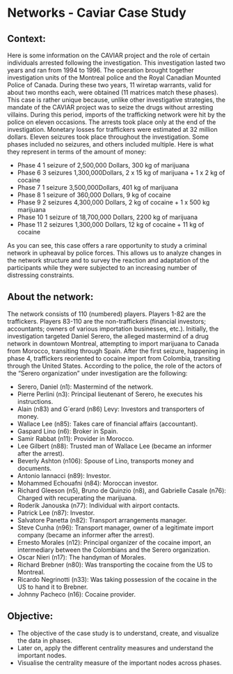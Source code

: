 # Networks - Caviar Case Study


## Context:

Here is some information on the CAVIAR project and the role of certain individuals arrested following the investigation. This investigation lasted two years and ran from 1994 to 1996. The operation brought together investigation units of the Montreal police and the Royal Canadian Mounted Police of Canada. During these two years, 11 wiretap warrants, valid for about two months each, were obtained (11 matrices match these phases). This case is rather unique because, unlike other investigative strategies, the mandate of the CAVIAR project was to seize the drugs without arresting villains. During this period, imports of the trafficking network were hit by the police on eleven occasions. The arrests took place only at the end of the investigation. Monetary losses for traffickers were estimated at 32 million dollars. Eleven seizures took place throughout the investigation. Some phases included no seizures, and others included multiple. Here is what they represent in terms of the amount of money: 
- Phase 4 1 seizure of 2,500,000 Dollars, 300 kg of marijuana 
- Phase 6 3 seizures 1,300,000Dollars, 2 x 15 kg of marijuana + 1 x 2 kg of cocaine 
- Phase 7 1 seizure 3,500,000Dollars, 401 kg of marijuana 
- Phase 8 1 seizure of 360,000 Dollars, 9 kg of cocaine 
- Phase 9 2 seizures 4,300,000 Dollars, 2 kg of cocaine + 1 x 500 kg marijuana 
- Phase 10 1 seizure of 18,700,000 Dollars, 2200 kg of marijuana 
- Phase 11 2 seizures 1,300,000 Dollars, 12 kg of cocaine + 11 kg of cocaine 

As you can see, this case offers a rare opportunity to study a criminal network in upheaval by police forces. This allows us to analyze changes in the network structure and to survey the reaction and adaptation of the participants while they were subjected to an increasing number of distressing constraints. 

## About the network:

The network consists of 110 (numbered) players. Players 1-82 are the traffickers. Players 83-110 are the non-traffickers (financial investors; accountants; owners of various importation businesses, etc.). Initially, the investigation targeted Daniel Serero, the alleged mastermind of a drug network in downtown Montreal, attempting to import marijuana to Canada from Morocco, transiting through Spain. After the first seizure, happening in phase 4, traffickers reoriented to cocaine import from Colombia, transiting through the United States. 
According to the police, the role of the actors of the “Serero organization” under investigation are the following: 
- Serero, Daniel (n1): Mastermind of the network. 
- Pierre Perlini (n3): Principal lieutenant of Serero, he executes his instructions. 
- Alain (n83) and G´erard (n86) Levy: Investors and transporters of money. 
- Wallace Lee (n85): Takes care of financial affairs (accountant). 
- Gaspard Lino (n6): Broker in Spain. 
- Samir Rabbat (n11): Provider in Morocco. 
- Lee Gilbert (n88): Trusted man of Wallace Lee (became an informer after the arrest). 
- Beverly Ashton (n106): Spouse of Lino, transports money and documents.  
- Antonio Iannacci (n89): Investor. 
- Mohammed Echouafni (n84): Moroccan investor. 
- Richard Gleeson (n5), Bruno de Quinzio (n8), and Gabrielle Casale (n76): Charged with recuperating the marijuana. 
- Roderik Janouska (n77): Individual with airport contacts. 
- Patrick Lee (n87): Investor. 
- Salvatore Panetta (n82): Transport arrangements manager. 
- Steve Cunha (n96): Transport manager, owner of a legitimate import company (became an informer after the arrest). 
- Ernesto Morales (n12): Principal organizer of the cocaine import, an intermediary between the Colombians and the Serero organization. 
- Oscar Nieri (n17): The handyman of Morales. 
- Richard Brebner (n80): Was transporting the cocaine from the US to Montreal. 
- Ricardo Negrinotti (n33): Was taking possession of the cocaine in the US to hand it to Brebner. 
- Johnny Pacheco (n16): Cocaine provider. 

## Objective:

- The objective of the case study is to understand, create, and visualize the data in phases. 
- Later on, apply the different centrality measures and understand the important nodes.
- Visualise the centrality measure of the important nodes across phases.